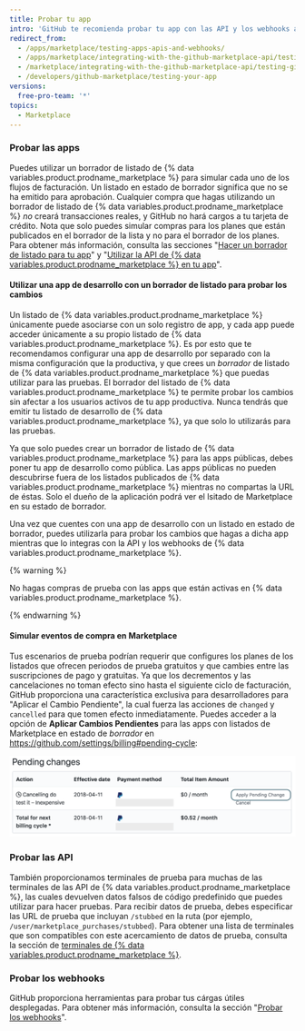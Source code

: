 ```yaml
---
title: Probar tu app
intro: 'GitHub te recomienda probar tu app con las API y los webhooks antes de emitir tu listado a {% data variables.product.prodname_marketplace %} para que puedas proporcionar una experiencia ideal para los clientes. Antes de que un experto de incorporación apruebe tu app, ésta deberá administrar los flujos de facturación adecuadamente.'
redirect_from:
  - /apps/marketplace/testing-apps-apis-and-webhooks/
  - /apps/marketplace/integrating-with-the-github-marketplace-api/testing-github-marketplace-apps/
  - /marketplace/integrating-with-the-github-marketplace-api/testing-github-marketplace-apps
  - /developers/github-marketplace/testing-your-app
versions:
  free-pro-team: '*'
topics:
  - Marketplace
---
```


### Probar las apps

Puedes utilizar un borrador de listado de {% data variables.product.prodname_marketplace %} para simular cada uno de los flujos de facturación. Un listado en estado de borrador significa que no se ha emitido para aprobación. Cualquier compra que hagas utilizando un borrador de listado de {% data variables.product.prodname_marketplace %} _no_ creará transacciones reales, y GitHub no hará cargos a tu tarjeta de crédito. Nota que solo puedes simular compras para los planes que están publicados en el borrador de la lista y no para el borrador de los planes. Para obtener más información, consulta las secciones "[Hacer un borrador de listado para tu app](/developers/github-marketplace/drafting-a-listing-for-your-app)" y "[Utilizar la API de {% data variables.product.prodname_marketplace %} en tu app](/developers/github-marketplace/using-the-github-marketplace-api-in-your-app)".

#### Utilizar una app de desarrollo con un borrador de listado para probar los cambios

Un listado de {% data variables.product.prodname_marketplace %} únicamente puede asociarse con un solo registro de app, y cada app puede acceder únicamente a su propio listado de {% data variables.product.prodname_marketplace %}. Es por esto que te recomendamos configurar una app de desarrollo por separado con la misma configuración que la productiva, y que crees un _borrador_ de listado de {% data variables.product.prodname_marketplace %} que puedas utilizar para las pruebas. El borrador del listado de {% data variables.product.prodname_marketplace %} te permite probar los cambios sin afectar a los usuarios activos de tu app productiva. Nunca tendrás que emitir tu listado de desarrollo de {% data variables.product.prodname_marketplace %}, ya que solo lo utilizarás para las pruebas.

Ya que solo puedes crear un borrador de listado de {% data variables.product.prodname_marketplace %} para las apps públicas, debes poner tu app de desarrollo como pública. Las apps públicas no pueden descubrirse fuera de los listados publicados de {% data variables.product.prodname_marketplace %} mientras no compartas la URL de éstas. Solo el dueño de la aplicación podrá ver el lsitado de Marketplace en su estado de borrador.

Una vez que cuentes con una app de desarrollo con un listado en estado de borrador, puedes utilizarla para probar los cambios que hagas a dicha app mientras que lo integras con la API y los webhooks de {% data variables.product.prodname_marketplace %}.

{% warning %}

No hagas compras de prueba con las apps que están activas en {% data variables.product.prodname_marketplace %}.

{% endwarning %}

#### Simular eventos de compra en Marketplace

Tus escenarios de prueba podrían requerir que configures los planes de los listados que ofrecen periodos de prueba gratuitos y que cambies entre las suscripciones de pago y gratuitas. Ya que los decrementos y las cancelaciones no toman efecto sino hasta el siguiente ciclo de facturación, GitHub proporciona una característica exclusiva para desarrolladores para "Aplicar el Cambio Pendiente", la cual fuerza las acciones de `changed` y `cancelled` para que tomen efecto inmediatamente. Puedes acceder a la opción de **Aplicar Cambios Pendientes** para las apps con listados de Marketplace en estado de _borrador_ en https://github.com/settings/billing#pending-cycle:

![Aplicar el cambio pendiente](/assets/images/github-apps/github-apps-apply-pending-changes.png)

### Probar las API

También proporcionamos terminales de prueba para muchas de las terminales de las API de {% data variables.product.prodname_marketplace %}, las cuales devuelven datos falsos de código predefinido que puedes utilizar para hacer pruebas. Para recibir datos de prueba, debes especificar las URL de prueba que incluyan `/stubbed` en la ruta (por ejemplo, `/user/marketplace_purchases/stubbed`). Para obtener una lista de terminales que son compatibles con este acercamiento de datos de prueba, consulta la sección de [terminales de {% data variables.product.prodname_marketplace %}](/rest/reference/apps#github-marketplace).

### Probar los webhooks

GitHub proporciona herramientas para probar tus cárgas útiles desplegadas. Para obtener más información, consulta la sección "[Probar los webhooks](/webhooks/testing/)".
